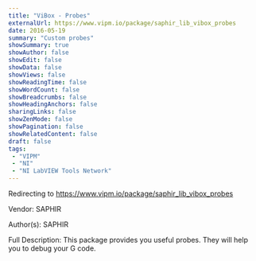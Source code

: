 ```yaml
---
title: "ViBox - Probes"
externalUrl: https://www.vipm.io/package/saphir_lib_vibox_probes
date: 2016-05-19
summary: "Custom probes"
showSummary: true
showAuthor: false
showEdit: false
showData: false
showViews: false
showReadingTime: false
showWordCount: false
showBreadcrumbs: false
showHeadingAnchors: false
sharingLinks: false
showZenMode: false
showPagination: false
showRelatedContent: false
draft: false
tags:
 - "VIPM"
 - "NI"
 - "NI LabVIEW Tools Network"
---
```


Redirecting to https://www.vipm.io/package/saphir_lib_vibox_probes

Vendor: SAPHIR

Author(s): SAPHIR
 
Full Description:
This package provides you useful probes. They will help you to debug your G code.